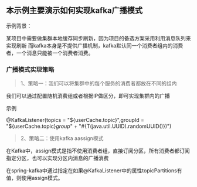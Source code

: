 ## 本示例主要演示如何实现kafka广播模式

示例背景：

某项目中需要做集群本地缓存同步刷新，因为项目的备选方案采用利用消息队列来实现刷新
而kafka本身是不提供广播机制，kafka默认同一个消费者组内的消费者，一个消息只能被一个消费者消费。

### 广播模式实现策略

> 1、策略一：我们可以将集群中的每个服务的消费者都放在不同的组内

我们可以通过配置随机消费组或者根据IP做区分，即可实现集群内的广播


示例

 @KafkaListener(topics = "${userCache.topic}",groupId =  "${userCache.topic}_group_" + "#{T(java.util.UUID).randomUUID()})")
 
 
> 2、策略二：使用kafka aassign模式

在Kafka中，assign模式是指不使用消费者组，直接订阅分区，所有消费者都订阅指定分区，也可以实现分区内消息的广播消费

在spring-kafka中通过指定在如果@KafkaListener中的属性topicPartitions有值，则使用assign模式。





